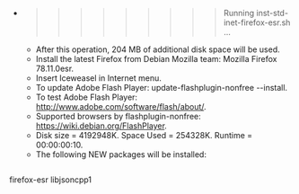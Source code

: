 * >>>>>>>>> Running inst-std-inet-firefox-esr.sh ...
  * After this operation, 204 MB of additional disk space will be used.
  * Install the latest Firefox from Debian Mozilla team: Mozilla Firefox 78.11.0esr.
  * Insert Iceweasel in Internet menu.
  * To update Adobe Flash Player: update-flashplugin-nonfree --install.
  * To test Adobe Flash Player: http://www.adobe.com/software/flash/about/.
  * Supported browsers by flashplugin-nonfree: https://wiki.debian.org/FlashPlayer.
  * Disk size = 4192948K. Space Used = 254328K. Runtime = 00:00:00:10.
  * The following NEW packages will be installed:
  ```bash
firefox-esr libjsoncpp1
  ```
